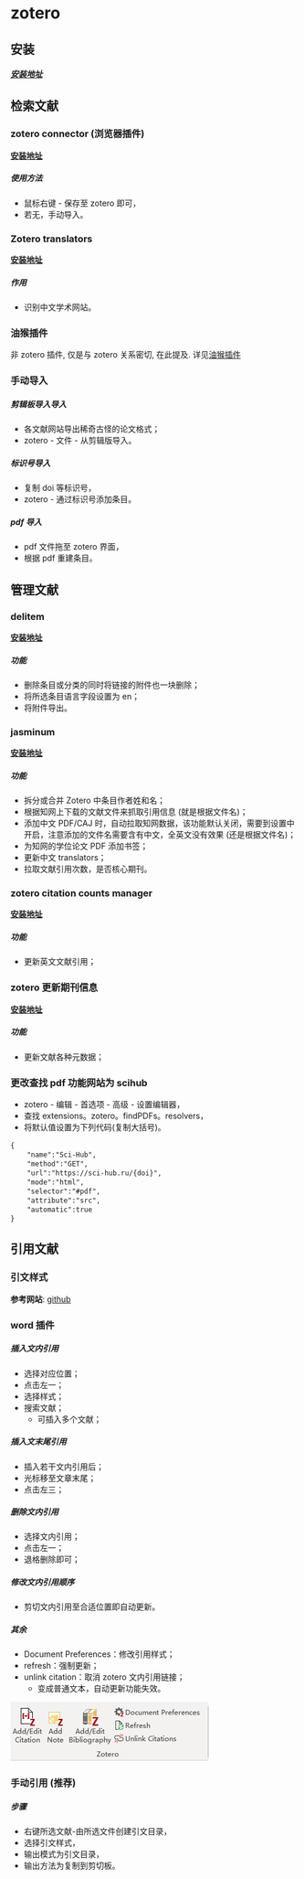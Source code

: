 # zotero

## 安装

##### [安装地址](https://www.zotero.org/)

## 检索文献

### zotero connector (浏览器插件)

**[安装地址](https://chrome.google.com/webstore/detail/zotero-connector/ekhagklcjbdpajgpjgmbionohlpdbjgc?utm_source=chrome-ntp-icon)**

##### 使用方法

- 鼠标右键 - 保存至 zotero 即可，
- 若无，手动导入。

### Zotero translators

**[安装地址](https://github.com/l0o0/translators_CN)**

##### 作用

- 识别中文学术网站。

### 油猴插件

非 zotero 插件, 仅是与 zotero 关系密切, 在此提及.
详见[油猴插件](http://localhost:3000/#/%E6%96%B9%E6%B3%95%E8%AE%BA/%E6%96%87%E7%8C%AE%E7%AE%A1%E7%90%86/%E6%96%87%E7%8C%AE%E6%A3%80%E7%B4%A2?id=%e6%b2%b9%e7%8c%b4%e6%8f%92%e4%bb%b6)

### 手动导入

##### 剪辑板导入导入

- 各文献网站导出稀奇古怪的论文格式；
- zotero - 文件 - 从剪辑版导入。

##### 标识号导入

- 复制 doi 等标识号，
- zotero - 通过标识号添加条目。

##### pdf 导入

- pdf 文件拖至 zotero 界面，
- 根据 pdf 重建条目。

## 管理文献

### delitem

**[安装地址](https://github.com/redleafnew/delitemwithatt)**

##### 功能

- 删除条目或分类的同时将链接的附件也一块删除；
- 将所选条目语言字段设置为 en；
- 将附件导出。

### jasminum

**[安装地址](https://github.com/l0o0/jasminum)**

##### 功能

- 拆分或合并 Zotero 中条目作者姓和名；
- 根据知网上下载的文献文件来抓取引用信息 (就是根据文件名)；
- 添加中文 PDF/CAJ 时，自动拉取知网数据，该功能默认关闭，需要到设置中开启，注意添加的文件名需要含有中文，全英文没有效果 (还是根据文件名)；
- 为知网的学位论文 PDF 添加书签；
- 更新中文 translators；
- 拉取文献引用次数，是否核心期刊。

### zotero citation counts manager

**[安装地址](https://github.com/eschnett/zotero-citationcounts)**

##### 功能

- 更新英文文献引用；

### zotero 更新期刊信息

**[安装地址](https://github.com/redleafnew/zotero-updateifsE)**

##### 功能

- 更新文献各种元数据；

### 更改查找 pdf 功能网站为 scihub

- zotero - 编辑 - 首选项 - 高级 - 设置编辑器，
- 查找 extensions。zotero。findPDFs。resolvers，
- 将默认值设置为下列代码(复制大括号)。

```text
{
    "name":"Sci-Hub",
    "method":"GET",
    "url":"https://sci-hub.ru/{doi}",
    "mode":"html",
    "selector":"#pdf",
    "attribute":"src",
    "automatic":true
}
```

## 引用文献

### 引文样式

**参考网站**: [github](https://github.com/redleafnew/Chinese-STD-GB-T-7714-related-csl)

### word 插件

##### 插入文内引用

- 选择对应位置；
- 点击左一；
- 选择样式；
- 搜索文献；
  - 可插入多个文献；

##### 插入文末尾引用

- 插入若干文内引用后；
- 光标移至文章末尾；
- 点击左三；

##### 删除文内引用

- 选择文内引用；
- 点击左一；
- 退格删除即可；

##### 修改文内引用顺序

- 剪切文内引用至合适位置即自动更新。

##### 其余

- Document Preferences：修改引用样式；
- refresh：强制更新；
- unlink citation：取消 zotero 文内引用链接；
  - 变成普通文本，自动更新功能失效。

![word 插件](./images/2022-11-29-21-15-16.png)

### 手动引用 (推荐)

##### 步骤

- 右键所选文献-由所选文件创建引文目录，
- 选择引文样式，
- 输出模式为引文目录，
- 输出方法为复制到剪切板。
